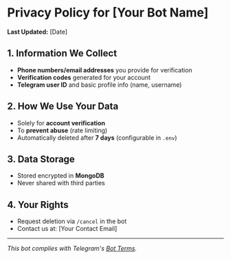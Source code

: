 # Privacy Policy for [Your Bot Name]

**Last Updated:** [Date]  

## 1. Information We Collect
- **Phone numbers/email addresses** you provide for verification  
- **Verification codes** generated for your account  
- **Telegram user ID** and basic profile info (name, username)  

## 2. How We Use Your Data
- Solely for **account verification**  
- To **prevent abuse** (rate limiting)  
- Automatically deleted after **7 days** (configurable in `.env`)  

## 3. Data Storage
- Stored encrypted in **MongoDB**  
- Never shared with third parties  

## 4. Your Rights
- Request deletion via `/cancel` in the bot  
- Contact us at: [Your Contact Email]  

---

*This bot complies with Telegram's [Bot Terms](https://core.telegram.org/bots/terms).*  
